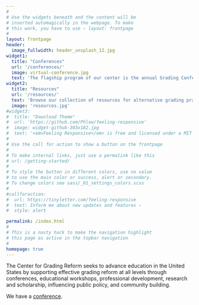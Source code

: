```yaml
---
#
# Use the widgets beneath and the content will be
# inserted automagically in the webpage. To make
# this work, you have to use › layout: frontpage
#
layout: frontpage
header:
  image_fullwidth: header_unsplash_12.jpg
widget1:
  title: "Conferences"
  url: '/conferences/'
  image: virtual-conference.jpg
  text: 'The flagship program of our center is the annual Grading Conference, held virtually each June.'
widget2:
  title: "Resources"
  url: '/resources/'
  text: 'Browse our collection of resources for alternative grading practitioners'
  image: 'resources.jpg'
#widget3:
#  title: "Download Theme"
#  url: 'https://github.com/Phlow/feeling-responsive'
#  image: widget-github-303x182.jpg
#  text: '<em>Feeling Responsive</em> is free and licensed under a MIT License. Make it your own and start building. The code is well-documented and explains you how it works.'
#
# Use the call for action to show a button on the frontpage
#
# To make internal links, just use a permalink like this
# url: /getting-started/
#
# To style the button in different colors, use no value
# to use the main color or success, alert or secondary.
# To change colors see sass/_01_settings_colors.scss
#
#callforaction:
#  url: https://tinyletter.com/feeling-responsive
#  text: Inform me about new updates and features ›
#  style: alert

permalink: /index.html
#
# This is a nasty hack to make the navigation highlight
# this page as active in the topbar navigation
#
homepage: true
---
```


<!-- Things here show up below the site description but above the fold on the frontpage -->

The Center for Grading Reform seeks to advance education in the United States by supporting effective grading reform at all levels through conferences, educational workshops, professional development, research and scholarship, influencing public policy, and community building.
<!--more-->

<!-- This shows up below widgets and callforaction button -->
We have a [conference](/conferences/).
